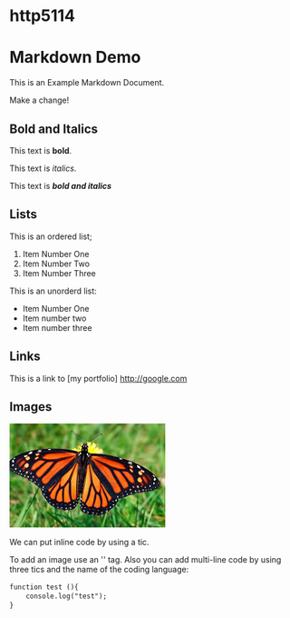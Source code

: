 # http5114
# Markdown Demo

This is an Example Markdown Document.

Make a change!

## Bold and Italics

This text is **bold**.

This text is _italics_.

This text is **_bold and italics_**

## Lists

This is an ordered list;

1. Item Number One
2. Item Number Two
3. Item Number Three

This is an unorderd list:

- Item Number One
- Item number two
- Item number three

## Links

This is a link to  [my portfolio] http://google.com

## Images

![alt text](download.jpeg)

We can put inline code by using a tic.

To add an image use an '<img>' tag.
Also you can add multi-line code by using three tics and the name of the coding language:

```
function test (){
    console.log("test");
}
```
